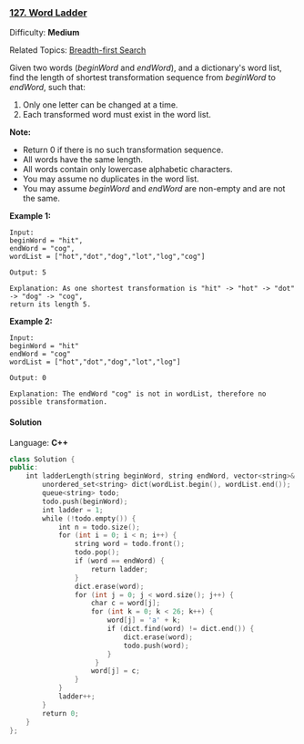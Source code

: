 ### [127\. Word Ladder](https://leetcode.com/problems/word-ladder/)

Difficulty: **Medium**

Related Topics: [Breadth-first Search](https://leetcode.com/tag/breadth-first-search/)

Given two words (_beginWord_ and _endWord_), and a dictionary's word list, find the length of shortest transformation sequence from _beginWord_ to _endWord_, such that:

1.  Only one letter can be changed at a time.
2.  Each transformed word must exist in the word list.

**Note:**

- Return 0 if there is no such transformation sequence.
- All words have the same length.
- All words contain only lowercase alphabetic characters.
- You may assume no duplicates in the word list.
- You may assume _beginWord_ and _endWord_ are non-empty and are not the same.

**Example 1:**

```
Input:
beginWord = "hit",
endWord = "cog",
wordList = ["hot","dot","dog","lot","log","cog"]

Output: 5

Explanation: As one shortest transformation is "hit" -> "hot" -> "dot" -> "dog" -> "cog",
return its length 5.
```

**Example 2:**

```
Input:
beginWord = "hit"
endWord = "cog"
wordList = ["hot","dot","dog","lot","log"]

Output: 0

Explanation: The endWord "cog" is not in wordList, therefore no possible transformation.
```

#### Solution

Language: **C++**

```c++
class Solution {
public:
    int ladderLength(string beginWord, string endWord, vector<string>& wordList) {
        unordered_set<string> dict(wordList.begin(), wordList.end());
        queue<string> todo;
        todo.push(beginWord);
        int ladder = 1;
        while (!todo.empty()) {
            int n = todo.size();
            for (int i = 0; i < n; i++) {
                string word = todo.front();
                todo.pop();
                if (word == endWord) {
                    return ladder;
                }
                dict.erase(word);
                for (int j = 0; j < word.size(); j++) {
                    char c = word[j];
                    for (int k = 0; k < 26; k++) {
                        word[j] = 'a' + k;
                        if (dict.find(word) != dict.end()) {
                            dict.erase(word);
                            todo.push(word);
                        }
                     }
                    word[j] = c;
                }
            }
            ladder++;
        }
        return 0;
    }
};
```
